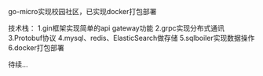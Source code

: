 go-micro实现校园社区，已实现docker打包部署

技术栈：
1.gin框架实现简单的api gateway功能
2.grpc实现分布式通讯
3.Protobuf协议
4.mysql、redis、ElasticSearch做存储
5.sqlboiler实现数据操作
6.docker打包部署

待续...
